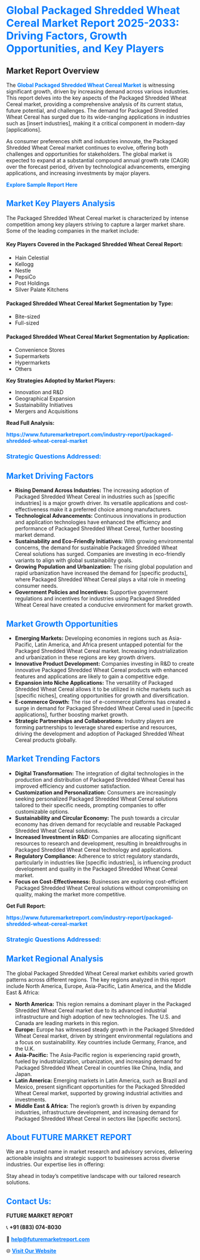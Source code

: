 <h1 style="color: #007BFF;">Global Packaged Shredded Wheat Cereal Market Report 2025-2033: Driving Factors, Growth Opportunities, and Key Players</h1>

<section id="overview">
<h2>Market Report Overview</h2>
<p>The <a href="https://www.futuremarketreport.com/industry-report/packaged-shredded-wheat-cereal-market" style="color: #007BFF; text-decoration: none;"><strong>Global Packaged Shredded Wheat Cereal Market</strong></a> is witnessing significant growth, driven by increasing demand across various industries. This report delves into the key aspects of the Packaged Shredded Wheat Cereal market, providing a comprehensive analysis of its current status, future potential, and challenges. The demand for Packaged Shredded Wheat Cereal has surged due to its wide-ranging applications in industries such as [insert industries], making it a critical component in modern-day [applications].</p>
<p>As consumer preferences shift and industries innovate, the Packaged Shredded Wheat Cereal market continues to evolve, offering both challenges and opportunities for stakeholders. The global market is expected to expand at a substantial compound annual growth rate (CAGR) over the forecast period, driven by technological advancements, emerging applications, and increasing investments by major players.</p>
</section>

<section id="overview">
<p><a href="https://www.futuremarketreport.com/request-sample/reportId=50848" style="color: #007BFF; text-decoration: none;"><strong>Explore Sample Report Here</strong></a></p>
</section>

<section id="key-players">
<h2 style="color: #007BFF;">Market Key Players Analysis</h2>
<p>The Packaged Shredded Wheat Cereal market is characterized by intense competition among key players striving to capture a larger market share. Some of the leading companies in the market include:</p>
<h4>Key Players Covered in the Packaged Shredded Wheat Cereal Report:</h4>
<ul><li>Hain Celestial</li><li>Kellogg</li><li>Nestle</li><li>PepsiCo</li><li>Post Holdings</li><li>Silver Palate Kitchens</li></ul>
<h4>Packaged Shredded Wheat Cereal Market Segmentation by Type:</h4>
<ul><li>Bite-sized</li><li>Full-sized</li></ul>

<h4>Packaged Shredded Wheat Cereal Market Segmentation by Application:</h4>
<ul><li>Convenience Stores</li><li>Supermarkets</li><li>Hypermarkets</li><li>Others</li></ul>
<p><strong>Key Strategies Adopted by Market Players:</strong></p>
<ul>
<li>Innovation and R&D</li>
<li>Geographical Expansion</li>
<li>Sustainability Initiatives</li>
<li>Mergers and Acquisitions</li>
</ul>
</section>

<section>
<p><strong>Read Full Analysis: </strong></p><a href="https://www.futuremarketreport.com/industry-report/packaged-shredded-wheat-cereal-market" style="color: #007BFF; text-decoration: none;"><strong>https://www.futuremarketreport.com/industry-report/packaged-shredded-wheat-cereal-market</strong></a>
<h3 style="color: #007BFF;">Strategic Questions Addressed:</h3>
</section>

<section id="driving-factors">
<h2 style="color: #007BFF;">Market Driving Factors</h2>
<ul>
<li><strong>Rising Demand Across Industries:</strong> The increasing adoption of Packaged Shredded Wheat Cereal in industries such as [specific industries] is a major growth driver. Its versatile applications and cost-effectiveness make it a preferred choice among manufacturers.</li>
<li><strong>Technological Advancements:</strong> Continuous innovations in production and application technologies have enhanced the efficiency and performance of Packaged Shredded Wheat Cereal, further boosting market demand.</li>
<li><strong>Sustainability and Eco-Friendly Initiatives:</strong> With growing environmental concerns, the demand for sustainable Packaged Shredded Wheat Cereal solutions has surged. Companies are investing in eco-friendly variants to align with global sustainability goals.</li>
<li><strong>Growing Population and Urbanization:</strong> The rising global population and rapid urbanization have increased the demand for [specific products], where Packaged Shredded Wheat Cereal plays a vital role in meeting consumer needs.</li>
<li><strong>Government Policies and Incentives:</strong> Supportive government regulations and incentives for industries using Packaged Shredded Wheat Cereal have created a conducive environment for market growth.</li>
</ul>
</section>

<section id="growth-opportunities">
<h2 style="color: #007BFF;">Market Growth Opportunities</h2>
<ul>
<li><strong>Emerging Markets:</strong> Developing economies in regions such as Asia-Pacific, Latin America, and Africa present untapped potential for the Packaged Shredded Wheat Cereal market. Increasing industrialization and urbanization in these regions are key growth drivers.</li>
<li><strong>Innovative Product Development:</strong> Companies investing in R&D to create innovative Packaged Shredded Wheat Cereal products with enhanced features and applications are likely to gain a competitive edge.</li>
<li><strong>Expansion into Niche Applications:</strong> The versatility of Packaged Shredded Wheat Cereal allows it to be utilized in niche markets such as [specific niches], creating opportunities for growth and diversification.</li>
<li><strong>E-commerce Growth:</strong> The rise of e-commerce platforms has created a surge in demand for Packaged Shredded Wheat Cereal used in [specific applications], further boosting market growth.</li>
<li><strong>Strategic Partnerships and Collaborations:</strong> Industry players are forming partnerships to leverage shared expertise and resources, driving the development and adoption of Packaged Shredded Wheat Cereal products globally.</li>
</ul>
</section>

<section id="trending-factors">
<h2 style="color: #007BFF;">Market Trending Factors</h2>
<ul>
<li><strong>Digital Transformation:</strong> The integration of digital technologies in the production and distribution of Packaged Shredded Wheat Cereal has improved efficiency and customer satisfaction.</li>
<li><strong>Customization and Personalization:</strong> Consumers are increasingly seeking personalized Packaged Shredded Wheat Cereal solutions tailored to their specific needs, prompting companies to offer customizable options.</li>
<li><strong>Sustainability and Circular Economy:</strong> The push towards a circular economy has driven demand for recyclable and reusable Packaged Shredded Wheat Cereal solutions.</li>
<li><strong>Increased Investment in R&D:</strong> Companies are allocating significant resources to research and development, resulting in breakthroughs in Packaged Shredded Wheat Cereal technology and applications.</li>
<li><strong>Regulatory Compliance:</strong> Adherence to strict regulatory standards, particularly in industries like [specific industries], is influencing product development and quality in the Packaged Shredded Wheat Cereal market.</li>
<li><strong>Focus on Cost-Effectiveness:</strong> Businesses are exploring cost-efficient Packaged Shredded Wheat Cereal solutions without compromising on quality, making the market more competitive.</li>
</ul>
</section>

<section>
<p><strong>Get Full Report: </strong></p><a href="https://www.futuremarketreport.com/industry-report/packaged-shredded-wheat-cereal-market" style="color: #007BFF; text-decoration: none;"><strong>https://www.futuremarketreport.com/industry-report/packaged-shredded-wheat-cereal-market</strong></a>
<h3 style="color: #007BFF;">Strategic Questions Addressed:</h3>
</section>


<section id="regional-analysis">
<h2 style="color: #007BFF;">Market Regional Analysis</h2>
<p>The global Packaged Shredded Wheat Cereal market exhibits varied growth patterns across different regions. The key regions analyzed in this report include North America, Europe, Asia-Pacific, Latin America, and the Middle East & Africa:</p>
<ul>
<li><strong>North America:</strong> This region remains a dominant player in the Packaged Shredded Wheat Cereal market due to its advanced industrial infrastructure and high adoption of new technologies. The U.S. and Canada are leading markets in this region.</li>
<li><strong>Europe:</strong> Europe has witnessed steady growth in the Packaged Shredded Wheat Cereal market, driven by stringent environmental regulations and a focus on sustainability. Key countries include Germany, France, and the U.K.</li>
<li><strong>Asia-Pacific:</strong> The Asia-Pacific region is experiencing rapid growth, fueled by industrialization, urbanization, and increasing demand for Packaged Shredded Wheat Cereal in countries like China, India, and Japan.</li>
<li><strong>Latin America:</strong> Emerging markets in Latin America, such as Brazil and Mexico, present significant opportunities for the Packaged Shredded Wheat Cereal market, supported by growing industrial activities and investments.</li>
<li><strong>Middle East & Africa:</strong> The region’s growth is driven by expanding industries, infrastructure development, and increasing demand for Packaged Shredded Wheat Cereal in sectors like [specific sectors].</li>
</ul>
</section>

<footer>
<h2 style="color: #007BFF;">About FUTURE MARKET REPORT</h2>
<p>We are a trusted name in market research and advisory services, delivering actionable insights and strategic support to businesses across diverse industries. Our expertise lies in offering:</p>

<p>Stay ahead in today’s competitive landscape with our tailored research solutions.</p>

<h2 style="color: #007BFF;">Contact Us:</h2>
<p><strong>FUTURE MARKET REPORT</strong></p>
<p>📞 <strong>+91 (883) 074-8030</strong></p>
<p>📧 <strong><a href="mailto:help@futuremarketreport.com" style="color: #007BFF;">help@futuremarketreport.com</a></strong></p>
<p>🌐 <strong><a href="https://www.futuremarketreport.com/" style="color: #007BFF;">Visit Our Website</a></strong></p>
</footer>
